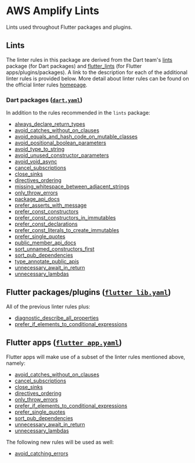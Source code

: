 # AWS Amplify Lints

Lints used throughout Flutter packages and plugins.

## Lints

The linter rules in this package are derived from the Dart team's [lints](https://pub.dev/packages/lints) package (for Dart packages) and [flutter_lints](https://pub.dev/packages/flutter_lints) (for Flutter apps/plugins/packages). A link to the description for each of the additional linter rules is provided below. More detail about linter rules can be found on the official linter rules [homepage](https://dart-lang.github.io/linter/lints/).

### Dart packages ([`dart.yaml`](lib/dart.yaml))

In addition to the rules recommended in the `lints` package:

- [always_declare_return_types](https://dart-lang.github.io/linter/lints/always_declare_return_types.html)
- [avoid_catches_without_on_clauses](https://dart-lang.github.io/linter/lints/avoid_catches_without_on_clauses.html)
- [avoid_equals_and_hash_code_on_mutable_classes](https://dart-lang.github.io/linter/lints/avoid_equals_and_hash_code_on_mutable_classes.html)
- [avoid_positional_boolean_parameters](https://dart-lang.github.io/linter/lints/avoid_positional_boolean_parameters.html)
- [avoid_type_to_string](https://dart-lang.github.io/linter/lints/avoid_type_to_string.html)
- [avoid_unused_constructor_parameters](https://dart-lang.github.io/linter/lints/avoid_unused_constructor_parameters.html)
- [avoid_void_async](https://dart-lang.github.io/linter/lints/avoid_void_async.html)
- [cancel_subscriptions](https://dart-lang.github.io/linter/lints/cancel_subscriptions.html)
- [close_sinks](https://dart-lang.github.io/linter/lints/close_sinks.html)
- [directives_ordering](https://dart-lang.github.io/linter/lints/directives_ordering.html)
- [missing_whitespace_between_adjacent_strings](https://dart-lang.github.io/linter/lints/missing_whitespace_between_adjacent_strings.html)
- [only_throw_errors](https://dart-lang.github.io/linter/lints/only_throw_errors.html)
- [package_api_docs](https://dart-lang.github.io/linter/lints/package_api_docs.html)
- [prefer_asserts_with_message](https://dart-lang.github.io/linter/lints/prefer_asserts_with_message.html)
- [prefer_const_constructors](https://dart-lang.github.io/linter/lints/prefer_const_constructors.html)
- [prefer_const_constructors_in_immutables](https://dart-lang.github.io/linter/lints/prefer_const_constructors_in_immutables.html)
- [prefer_const_declarations](https://dart-lang.github.io/linter/lints/prefer_const_declarations.html)
- [prefer_const_literals_to_create_immutables](https://dart-lang.github.io/linter/lints/prefer_const_literals_to_create_immutables.html)
- [prefer_single_quotes](https://dart-lang.github.io/linter/lints/prefer_single_quotes.html)
- [public_member_api_docs](https://dart-lang.github.io/linter/lints/public_member_api_docs.html)
- [sort_unnamed_constructors_first](https://dart-lang.github.io/linter/lints/sort_unnamed_constructors_first.html)
- [sort_pub_dependencies](https://dart-lang.github.io/linter/lints/sort_pub_dependencies.html)
- [type_annotate_public_apis](https://dart-lang.github.io/linter/lints/type_annotate_public_apis.html)
- [unnecessary_await_in_return](https://dart-lang.github.io/linter/lints/unnecessary_await_in_return.html)
- [unnecessary_lambdas](https://dart-lang.github.io/linter/lints/unnecessary_lambdas.html)

## Flutter packages/plugins ([`flutter_lib.yaml`](lib/flutter_lib.yaml))

All of the previous linter rules plus:

- [diagnostic_describe_all_properties](https://dart-lang.github.io/linter/lints/diagnostic_describe_all_properties.html)
- [prefer_if_elements_to_conditional_expressions](https://dart-lang.github.io/linter/lints/prefer_if_elements_to_conditional_expressions.html)

## Flutter apps ([`flutter_app.yaml`](lib/flutter_app.yaml))

Flutter apps will make use of a subset of the linter rules mentioned above, namely:

- [avoid_catches_without_on_clauses](https://dart-lang.github.io/linter/lints/avoid_catches_without_on_clauses.html)
- [cancel_subscriptions](https://dart-lang.github.io/linter/lints/cancel_subscriptions.html)
- [close_sinks](https://dart-lang.github.io/linter/lints/close_sinks.html)
- [directives_ordering](https://dart-lang.github.io/linter/lints/directives_ordering.html)
- [only_throw_errors](https://dart-lang.github.io/linter/lints/only_throw_errors.html)
- [prefer_if_elements_to_conditional_expressions](https://dart-lang.github.io/linter/lints/prefer_if_elements_to_conditional_expressions.html)
- [prefer_single_quotes](https://dart-lang.github.io/linter/lints/prefer_single_quotes.html)
- [sort_pub_dependencies](https://dart-lang.github.io/linter/lints/sort_pub_dependencies.html)
- [unnecessary_await_in_return](https://dart-lang.github.io/linter/lints/unnecessary_await_in_return.html)
- [unnecessary_lambdas](https://dart-lang.github.io/linter/lints/unnecessary_lambdas.html)

The following new rules will be used as well:

- [avoid_catching_errors](https://dart-lang.github.io/linter/lints/avoid_catching_errors.html)